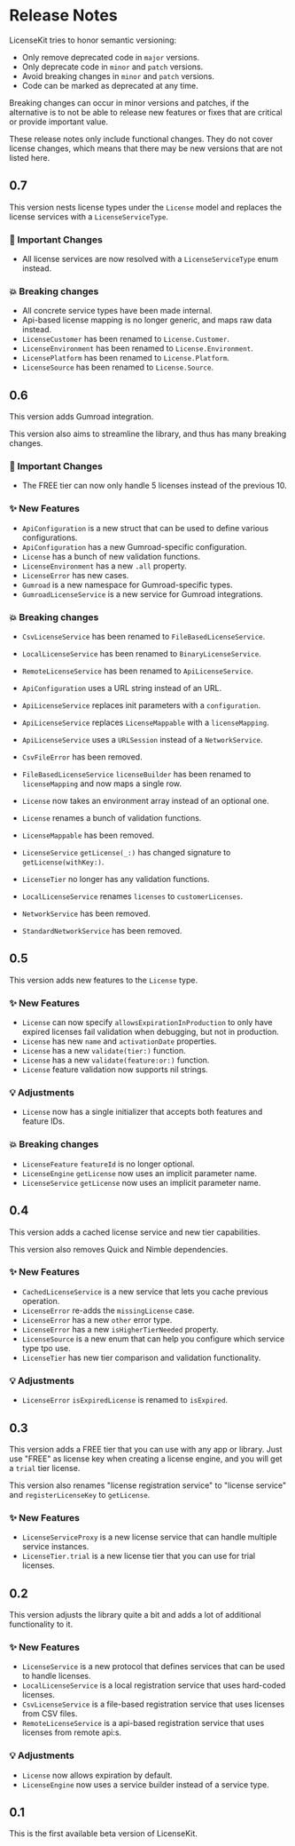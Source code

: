 # Release Notes

LicenseKit tries to honor semantic versioning:

* Only remove deprecated code in `major` versions.
* Only deprecate code in `minor` and `patch` versions.
* Avoid breaking changes in `minor` and `patch` versions.
* Code can be marked as deprecated at any time.

Breaking changes can occur in minor versions and patches, if
the alternative is to not be able to release new features or
fixes that are critical or provide important value.

These release notes only include functional changes. They do
not cover license changes, which means that there may be new
versions that are not listed here.



## 0.7

This version nests license types under the `License` model and replaces the license services with a `LicenseServiceType`.

### 🚨 Important Changes

* All license services are now resolved with a `LicenseServiceType` enum instead.

### 💥 Breaking changes

* All concrete service types have been made internal.
* Api-based license mapping is no longer generic, and maps raw data instead.
* `LicenseCustomer` has been renamed to `License.Customer`.
* `LicenseEnvironment` has been renamed to `License.Environment`.
* `LicensePlatform` has been renamed to `License.Platform`.
* `LicenseSource` has been renamed to `License.Source`.



## 0.6

This version adds Gumroad integration.

This version also aims to streamline the library, and thus has many breaking changes.

### 🚨 Important Changes

* The FREE tier can now only handle 5 licenses instead of the previous 10.

### ✨ New Features

* `ApiConfiguration` is a new struct that can be used to define various configurations.
* `ApiConfiguration` has a new Gumroad-specific configuration.
* `License` has a bunch of new validation functions.
* `LicenseEnvironment` has a new `.all` property.
* `LicenseError` has new cases.
* `Gumroad` is a new namespace for Gumroad-specific types.
* `GumroadLicenseService` is a new service for Gumroad integrations.

### 💥 Breaking changes

* `CsvLicenseService` has been renamed to `FileBasedLicenseService`.
* `LocalLicenseService` has been renamed to `BinaryLicenseService`.
* `RemoteLicenseService` has been renamed to `ApiLicenseService`.

* `ApiConfiguration` uses a URL string instead of an URL.
* `ApiLicenseService` replaces init parameters with a `configuration`.
* `ApiLicenseService` replaces `LicenseMappable` with a `licenseMapping`.
* `ApiLicenseService` uses a `URLSession` instead of a `NetworkService`.
* `CsvFileError` has been removed.
* `FileBasedLicenseService` `licenseBuilder` has been renamed to `licenseMapping` and now maps a single row.
* `License` now takes an environment array instead of an optional one.
* `License` renames a bunch of validation functions.
* `LicenseMappable` has been removed.
* `LicenseService` `getLicense(_:)` has changed signature to `getLicense(withKey:)`.
* `LicenseTier` no longer has any validation functions.
* `LocalLicenseService` renames `licenses` to `customerLicenses`.
* `NetworkService` has been removed.
* `StandardNetworkService` has been removed.



## 0.5

This version adds new features to the `License` type.

### ✨ New Features

* `License` can now specify `allowsExpirationInProduction` to only have expired licenses fail validation when debugging, but not in production.
* `License` has new `name` and `activationDate` properties.
* `License` has a new `validate(tier:)` function.
* `License` has a new `validate(feature:or:)` function.
* `License` feature validation now supports nil strings.

### 💡 Adjustments

* `License` now has a single initializer that accepts both features and feature IDs.

### 💥 Breaking changes

* `LicenseFeature` `featureId` is no longer optional.
* `LicenseEngine` `getLicense` now uses an implicit parameter name.
* `LicenseService` `getLicense` now uses an implicit parameter name.



## 0.4

This version adds a cached license service and new tier capabilities.

This version also removes Quick and Nimble dependencies.

### ✨ New Features

* `CachedLicenseService` is a new service that lets you cache previous operation.
* `LicenseError` re-adds the `missingLicense` case.
* `LicenseError` has a new `other` error type.
* `LicenseError` has a new `isHigherTierNeeded` property.
* `LicenseSource` is a new enum that can help you configure which service type tpo use.
* `LicenseTier` has new tier comparison and validation functionality.

### 💡 Adjustments

* `LicenseError` `isExpiredLicense` is renamed to `isExpired`.



## 0.3

This version adds a FREE tier that you can use with any app or library. Just use "FREE" as license key when creating a license engine, and you will get a `trial` tier license.

This version also renames "license registration service" to "license service" and `registerLicenseKey` to `getLicense`.

### ✨ New Features

* `LicenseServiceProxy` is a new license service that can handle multiple service instances.
* `LicenseTier.trial` is a new license tier that you can use for trial licenses.



## 0.2

This version adjusts the library quite a bit and adds a lot of additional functionality to it.

### ✨ New Features

* `LicenseService` is a new protocol that defines services that can be used to handle licenses.
* `LocalLicenseService` is a local registration service that uses hard-coded licenses.
* `CsvLicenseService` is a file-based registration service that uses licenses from CSV files.
* `RemoteLicenseService` is a api-based registration service that uses licenses from remote api:s.

### 💡 Adjustments

* `License` now allows expiration by default.
* `LicenseEngine` now uses a service builder instead of a service type.



## 0.1

This is the first available beta version of LicenseKit.
